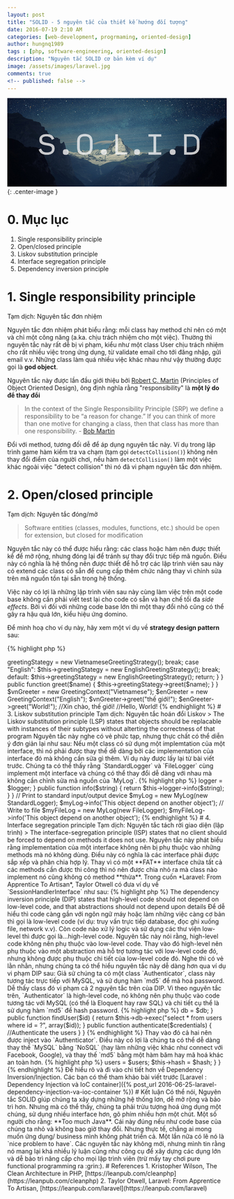 ```yaml
---
layout: post
title: "SOLID - 5 nguyên tắc của thiết kế hướng đối tượng"
date: 2016-07-19 2:10 AM
categories: [web-development, progrmaming, oriented-design]
author: hungnq1989
tags : [php, software-engineering, oriented-design]
description: "Nguyên tắc SOLID cơ bản kèm ví dụ"
image: /assets/images/laravel.jpg
comments: true
<!-- published: false -->
---
```


!["Laravel"](/assets/images/solid.jpg "solid princiles"){: .center-image }

# 0. Mục lục
1. Single responsibility principle
2. Open/closed principle
3. Liskov substitution principle
4. Interface segregation principle
5. Dependency inversion principle

# 1. Single responsibility principle
Tạm dịch: Nguyên tắc đơn nhiệm

Nguyên tắc đơn nhiệm phát biểu rằng: mỗi class hay method chỉ nên có một và chỉ một công năng (a.ka. chịu trách nhiệm cho một việc). Thường thì nguyên tắc này rất dễ bị vi phạm, kiểu như một class User chịu trách nhiệm cho rất nhiều việc trong ứng dụng, từ validate email cho tới đăng nhập, gửi email v.v. Những class làm quá nhiều việc khác nhau như vậy thường được gọi là **god object**.

Nguyên tắc này được lần đầu giới thiệu bởi [Robert C. Martin](https://en.wikipedia.org/wiki/Robert_Cecil_Martin) (Principles of Object Oriented Design), ông định nghĩa rằng "responsibility" là **một lý do để thay đổi**

>In the context of the Single Responsibility Principle (SRP) we define a responsibility to be “a reason for change.” If you can think of more than one motive for changing a class, then that class has more than one responsibility. - [Bob Martin](http://butunclebob.com/ArticleS.UncleBob.PrinciplesOfOod)

Đổi với method, tương đối dễ để áp dụng nguyên tắc này. Ví dụ trong lập trình game hàm kiểm tra va chạm (tạm gọi `detectCollision()`) không nên thay đổi điểm của người chơi, nếu hàm `detectCollision()` làm một việc khác ngoài việc "detect collision" thì nó đã vi phạm nguyên tắc đơn nhiệm.

# 2. Open/closed principle
Tạm dịch: Nguyên tắc đóng/mở

> Software entities (classes, modules, functions, etc.) should be open for extension, but closed for modification

Nguyên tắc này có thể được hiểu rằng: các class hoặc hàm nên được thiết kể để mở rộng, nhưng đóng lại để tránh sự thay đổi trực tiếp mã nguồn. Điều này có nghĩa là hệ thống nên được thiết để hỗ trợ các lập trình viên sau này có extend các class có sẵn để cung cấp thêm chức năng thay vì chỉnh sửa trên mã nguồn tồn tại sẵn trong hệ thống.

Việc này có lợi là những lập trình viên sau này cùng làm việc trên một code base không cần phải viết test lại cho code có sẵn và hạn chế tối đa *side effects*. Bởi vì đối với những code base lớn thì một thay đổi nhỏ cũng có thể gây ra hậu quả lớn, kiểu hiệu ứng domino.

Để minh hoạ cho ví dụ này, hãy xem một ví dụ về **strategy design pattern** sau:

{% highlight php %}
<?php
interface GreetingStrategyInterface
{
    function greet($name);
}

class EnglishGreetingStrategy implements GreetingStrategyInterface
{
    function greet($name)
    {
        printf("Hello, %s", $name);
    }
}

class VietnameseGreetingStrategy implements GreetingStrategyInterface
{
    function greet($name)
    {
        printf("Xin chào, %s", $name);
    }
}

class GreetingContext
{
    private $greetingStategy = null;

    public function __construct($context)
    {
        switch($context)
        {
            case "Vietnamese":
                $this->greetingStategy = new VietnameseGreetingStrategy();
                break;
            case "English":
                $this->greetingStategy = new EnglishGreetingStrategy();
                break;
            default:
                $this->greetingStategy = new EnglishGreetingStrategy();
                return;
        }
    }

    public function greet($name)
    {
        $this->greetingStategy->greet($name);
    }
}

$vnGreeter  = new GreetingContext("Vietnamese");
$enGreeter  = new GreetingContext("English");

$vnGreeter->greet("thế giới!");
$enGreeter->greet("World!");
//Xin chào, thế giới!
//Hello, World!
{% endhighlight %}

# 3. Liskov substitution principle
Tạm dịch: Nguyên tắc hoán đổi Liskov

> The Liskov substitution principle (LSP) states that objects should be replacable with instances of their subtypes without alterting the correctness of that program

Nguyên tắc này nghe có vẻ phức tạp, nhưng thực chất có thể diễn ý đơn giản lại như sau: Nếu một class có sử dụng một implemtation của một interface, thì nó phải được thay thế dễ dàng bởi các implementation của interface đó mà không cần sửa gì thêm.

Ví dụ này được lấy lại từ bài viết trước. Chúng ta có thể thấy rằng `StandardLogger` và `FileLogger` cùng implement một interface và chúng có thể thay đổi dễ dàng với nhau mà không cần chỉnh sửa mã nguồn của `MyLog`.
 
{% highlight php %}
<?php
interface LoggerInterface 
{
    function info($message);
}

class StandardLogger implements LoggerInterface
{

    public function info($message)
    {
        printf("[INFO] %s \n", $message);
    }
}

class FileLogger implements LoggerInterface 
{

    public function info($message) 
    {
        file_put_contents('app.log', sprintf("[INFO] %s \n", $message), FILE_APPEND);
    }
}

class MyLog 
{
    public $logger;

    public function __construct(LoggerInterface $logger) 
    {
        $this->logger = $logger;
    }

    public function info($string)
    {
        return $this->logger->info($string);
    }
}
// Print to standard input/output device
$myLog = new MyLog(new StandardLogger);
$myLog->info('This object depend on another object');
// Write to file
$myFileLog = new MyLog(new FileLogger);
$myFileLog->info('This object depend on another object'); 
{% endhighlight %}

# 4. Interface segregation principle
Tạm dịch: Nguyên tắc tách rời giao diện (lập trình)

> The interface-segregation principle (ISP) states that no client should be forced to depend on methods it does not use.

Nguyên tắc này phát biểu rằng implementation của một interface không nên bị phụ thuộc vào những methods mà nó không dùng. Điều này có nghĩa là các interface phải được sắp xếp và phân chia hợp lý. Thay vì có một **FAT** interface chứa tất cả các methods cần được thi công thì nó nên được chia nhỏ ra mà class nào implement nó cũng không có method **thừa**.

Trong cuốn *Laravel: From Apprentice To Artisan*, Taylor Otwell có đưa ví dụ về `SessionHandlerInterface` như sau:

 
{% highlight php %}
<?php
interface SessionHandlerInterface
{
    public function close();
    public function destroy($sessionId);
    public function gc($maxLifeTime);
    public function open($savePath, $name);
    public function read($sessionId);
    public function write($sessionId, $sessionData);
}
{% endhighlight %}

Nhìn interface SessionHandlerInterface ở trên có vẻ không có vấn đề gì, nhưng thực ra nó ép conrete class sử dụng khá nhiều method thừa ví dụ như `open`, `close`, `gc`. Ví dụ chúng ta sử dụng memcached để lưu session thì nó tự động expire dữ liệu mà chúng ta không cần implement hàm `gc` (garbage collector). Để giải quyết vấn đề này, `SessionHandlerInterface` nên được chia nhỏ ra thành nhiều interface nhỏ hơn và tập trung vào chức năng không thể tách rời. Ví dụ:

{% highlight php %}
<?php
intferface GarbageCollectorInterface
{
    public function gc($maxLifeTime);
}
{% endhighlight %}

# 5. Dependency inversion principle
Tạm dịch: Nguyên tắc nghịch đảo phụ thuộc

> The dependency inversion principle (DIP) states that high-level code should not depend on low-level code, and that abstractions should not depend upon details

Để dễ hiểu thì code càng gần với ngôn ngữ máy hoặc làm những việc càng cơ bản thì gọi là low-level code (ví dụ: truy vấn trực tiếp database, đọc ghi xuống file, network v.v). Còn code nào xử lý logic và sử dụng các thư viện low-level thì được gọi là...high-level code.

Nguyên tắc này nói rằng, high-level code không nên phụ thuộc vào low-level code. Thay vào đó high-level nên phụ thuộc vào một abstraction mà hỗ trợ tương tác với low-level code đó, nhưng không được phụ thuộc chi tiết của low-level code đó. 

Nghe thì có vẻ lằn nhằn, nhưng chúng ta có thể hiểu nguyên tắc này dễ dàng hơn qua ví dụ vi phạm DIP sau:


Giả sử chúng ta có một class `Authenticator`, class này tương tác trực tiếp với MySQL, và sử dụng hàm `md5` để mã hoá password. Dễ thấy class đó vi phạm cả 2 nguyên tắc trên của DIP. Vì theo nguyên tắc trên, `Authenticator` là high-level code, nó không nên phụ thuộc vào code tương tác với MySQL (có thể là Eloquent hay raw SQL) và chi tiết cụ thể là sử dụng hàm `md5` để hash password. 

{% highlight php %}
<?php
class Authenticator
{
    public function __construct($DatabaseConnection $db)
    {
        $this->db = $db;
    }

    public function findUser($id)
    {
        return $this->db->exec("select * from users where id = ?", array($id));
    }

    public function authenticate($credentials)
    {
        //Authenticate the users
    }
}
{% endhighlight %}

Thay vào đó cả hai nên được inject vào `Authenticator`. Điều này có lợi là chúng ta có thể dễ dàng thay thế `MySQL` bằng `NoSQL` (hay làm những việc khác như connect với Facebook, Google), và thay thế `md5` bằng một hàm băm hay mã hoá khác an toàn hơn.

{% highlight php %}
<?php
class Authenticator
{
    public function __construct(UserProviderInterface $users,
                                HasherInterface $hash)
    {
        $this->users = $users;
        $this->hash = $hash;
    }
}
{% endhighlight %}

Để hiểu rõ và đi vào chi tiết hơn về Dependency Inversion/Injection. Các bạn có thể tham khảo bài viết trước [Laravel : Dependency Injection và IoC container]({% post_url 2016-06-25-laravel-dependency-injection-va-ioc-container %})

# Kết luận

Có thể nói, Nguyên tắc SOLID giúp chúng ta xây dựng những hệ thống lơn, dễ mở rộng và bảo trì hơn. Nhưng mà có thể thấy, chúng ta phải trừu tượng hoá ứng dụng một chúng, sử dụng nhiều interface hơn, gõ phím nhiều hơn một chút. Một số người cho rằng: **Too much Java**. Cái này đúng nếu như code base của chúng ta nhỏ và không bao giờ thay đổi. Nhưng thực tế, chẳng ai mong muốn ứng dụng/ business mình không phát triển cả. Một lần nữa có lẽ nó là `nice problem to have`. Các nguyên tắc này không mới, nhưng mình tin rằng nó mang lại khá nhiều lý luận cũng như công cụ để xây dựng các dụng lớn và dễ bảo trì nâng cấp cho mọi lập trình viên (trừ mấy tay chơi pure functional programming ra :grin:).

# References

1. Kristopher Wilson, The Clean Architecture in PHP, [https://leanpub.com/cleanphp](https://leanpub.com/cleanphp) 
2. Taylor Otwell, Laravel: From Apprentice To Artisan, [https://leanpub.com/laravel](https://leanpub.com/laravel)